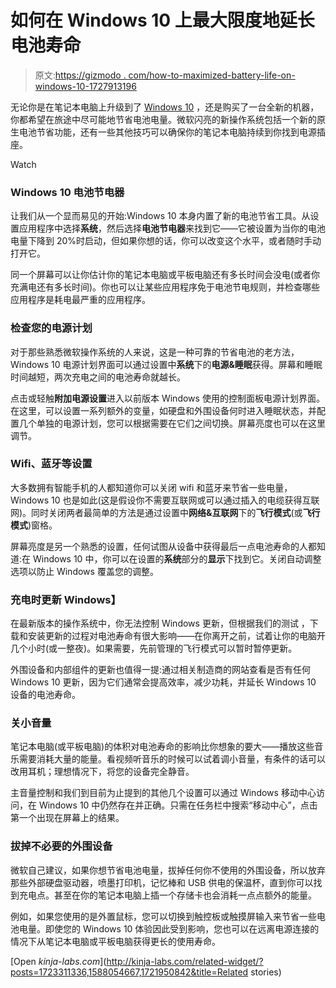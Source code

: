# 如何在 Windows 10 上最大限度地延长电池寿命

> 原文:[https://gizmodo . com/how-to-maximized-battery-life-on-windows-10-1727913196](https://gizmodo.com/how-to-maximize-battery-life-on-windows-10-1727913196)

无论你是在笔记本电脑上升级到了 [Windows 10](http://reviews.gizmodo.com/windows-10-the-gizmodo-review-1720872266) ，还是购买了一台全新的机器，你都希望在旅途中尽可能地节省电池电量。微软闪亮的新操作系统包括一个新的原生电池节省功能，还有一些其他技巧可以确保你的笔记本电脑持续到你找到电源插座。

Watch

### **Windows 10 电池节电器**

让我们从一个显而易见的开始:Windows 10 本身内置了新的电池节省工具。从设置应用程序中选择**系统**，然后选择**电池节电器**来找到它——它被设置为当你的电池电量下降到 20%时启动，但如果你想的话，你可以改变这个水平，或者随时手动打开它。

同一个屏幕可以让你估计你的笔记本电脑或平板电脑还有多长时间会没电(或者你充满电还有多长时间)。你也可以让某些应用程序免于电池节电规则，并检查哪些应用程序是耗电最严重的应用程序。

### **检查您的电源计划**

对于那些熟悉微软操作系统的人来说，这是一种可靠的节省电池的老方法，Windows 10 电源计划界面可以通过设置中**系统**下的**电源&睡眠**获得。屏幕和睡眠时间越短，两次充电之间的电池寿命就越长。

点击或轻触**附加电源设置**进入以前版本 Windows 使用的控制面板电源计划界面。在这里，可以设置一系列额外的变量，如硬盘和外围设备何时进入睡眠状态，并配置几个单独的电源计划，您可以根据需要在它们之间切换。屏幕亮度也可以在这里调节。

### **Wifi、蓝牙等设置**

大多数拥有智能手机的人都知道你可以关闭 wifi 和蓝牙来节省一些电量，Windows 10 也是如此(这是假设你不需要互联网或可以通过插入的电缆获得互联网)。同时关闭两者最简单的方法是通过设置中**网络&互联网**下的**飞行模式**(或**飞行模式**)窗格。

屏幕亮度是另一个熟悉的设置，任何试图从设备中获得最后一点电池寿命的人都知道:在 Windows 10 中，你可以在设置的**系统**部分的**显示**下找到它。关闭自动调整选项以防止 Windows 覆盖您的调整。

### **充电时更新 Windows】**

在最新版本的操作系统中，你无法控制 Windows 更新，但根据我们的测试 ，下载和安装更新的过程对电池寿命有很大影响——在你离开之前，试着让你的电脑开几个小时(或一整夜)。如果需要，先前管理的飞行模式可以暂时暂停更新。

外围设备和内部组件的更新也值得一提:通过相关制造商的网站查看是否有任何 Windows 10 更新，因为它们通常会提高效率，减少功耗，并延长 Windows 10 设备的电池寿命。

### **关小音量**

笔记本电脑(或平板电脑)的体积对电池寿命的影响比你想象的要大——播放这些音乐需要消耗大量的能量。看视频听音乐的时候可以试着调小音量，有条件的话可以改用耳机；理想情况下，将您的设备完全静音。

主音量控制和我们到目前为止提到的其他几个设置可以通过 Windows 移动中心访问，在 Windows 10 中仍然存在并正确。只需在任务栏中搜索“移动中心”，点击第一个出现在屏幕上的结果。

### **拔掉不必要的外围设备**

微软自己建议，如果你想节省电池电量，拔掉任何你不使用的外围设备，所以放弃那些外部硬盘驱动器，喷墨打印机，记忆棒和 USB 供电的保温杯，直到你可以找到充电点。甚至在你的笔记本电脑上插一个存储卡也会消耗一点点额外的能量。

例如，如果您使用的是外置鼠标，您可以切换到触控板或触摸屏输入来节省一些电池电量。即使您的 Windows 10 体验因此受到影响，您也可以在远离电源连接的情况下从笔记本电脑或平板电脑获得更长的使用寿命。

[Open *kinja-labs.com*](http://kinja-labs.com/related-widget/?posts=1723311336,1588054667,1721950842&title=Related stories)
